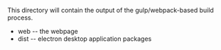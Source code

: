This directory will contain the output of the gulp/webpack-based build
process.

* web -- the webpage
* dist -- electron desktop application packages


